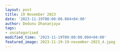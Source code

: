 ```yaml
---
layout: post
title: 19 November 2023
date: '2023-11-19T00:00:00.004+04:00'
author: Dedunu Dhananjaya
tags:
- uncategorised
modified_time: '2023-11-19T00:00:00.004+04:00'
featured_image: 2023-11-19-19-november-2023_4.jpeg
---
```

